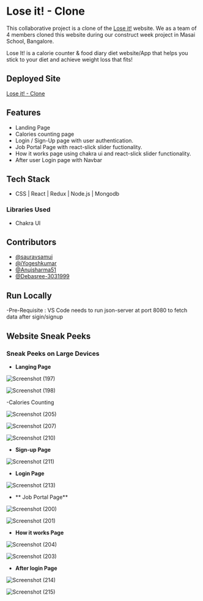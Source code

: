 # Lose it! - Clone

This collaborative project is a clone of the [Lose it!](https://www.loseit.com/) website. We as a team of 4 members cloned this website during our construct week project in Masai School, Bangalore.

Lose It! is a calorie counter & food diary diet website/App that helps you stick to your diet and achieve weight loss that fits! 




## Deployed Site

[Lose it! - Clone](https://lose-it-clone-one.vercel.app/)




## Features

- Landing Page
- Calories counting page
- Login / Sign-Up page with user authentication.
- Job Portal Page with react-slick slider fuctionality. 
- How it works page using chakra ui and react-slick slider functionality.
- After user Login page with Navbar



## Tech Stack

- CSS | React | Redux | Node.js | Mongodb 

### Libraries Used 

- Chakra UI



## Contributors

- [@sauravsamui](https://github.com/sauravsamui)
- [@iYogeshkumar](https://github.com/iYogeshkumar)
- [@Anujsharma51](https://github.com/Anujsharma51)
- [@Debasree-3031999](https://github.com/Debasree-3031999)


## Run Locally

-Pre-Requisite : VS Code needs to run json-server at port 8080 to fetch data after sigin/signup


## Website Sneak Peeks

### Sneak Peeks on Large Devices

- **Langing Page**

![Screenshot (197)](https://user-images.githubusercontent.com/99754518/180775345-37cbe71a-bd3d-49b1-8d7c-12ea5808b5a7.png)

![Screenshot (198)](https://user-images.githubusercontent.com/99754518/180775428-a5cf6f6e-b57a-49cb-8cb0-6ff3eb54b0d8.png)

-Calories Counting

![Screenshot (205)](https://user-images.githubusercontent.com/99754518/180775999-ed7ccf4f-6b02-41d8-95cb-e3ed7cf904c4.png)

![Screenshot (207)](https://user-images.githubusercontent.com/99754518/180776086-abe8d680-99f8-407d-a007-93c289f04a70.png)

![Screenshot (210)](https://user-images.githubusercontent.com/99754518/180776800-9a3b8d48-c2e2-4468-8514-addf38eba7cb.png)

- **Sign-up Page**

![Screenshot (211)](https://user-images.githubusercontent.com/99754518/180776950-5d406125-c1aa-4012-8e99-eb79a2c1b87e.png)

- **Login Page**

![Screenshot (213)](https://user-images.githubusercontent.com/99754518/180777885-1582bd29-f7dc-43b4-8fc0-a6729dd3f4d0.png)

- ** Job Portal Page**

![Screenshot (200)](https://user-images.githubusercontent.com/99754518/180778228-9d99a32c-35fa-49ff-ae08-b679f12912d6.png)

![Screenshot (201)](https://user-images.githubusercontent.com/99754518/180778250-eb843e82-8030-44e0-9571-378317cae0d7.png)

- **How it works Page**

![Screenshot (204)](https://user-images.githubusercontent.com/99754518/180778471-e58f83ed-3a3f-49ae-9df3-9f97147a289c.png)

![Screenshot (203)](https://user-images.githubusercontent.com/99754518/180778500-318fc465-a8fc-4f2c-9d68-ac46bc51f354.png)

- **After login Page**

![Screenshot (214)](https://user-images.githubusercontent.com/99754518/180779045-45080442-447e-4b52-b554-36344e737462.png)

![Screenshot (215)](https://user-images.githubusercontent.com/99754518/180779351-89b479d6-4f66-4b2d-b706-56a076ad2f1e.png)




